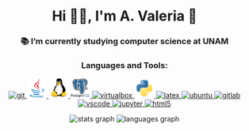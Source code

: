 <h1 align="center">Hi 👋🏻, I'm A. Valeria 🌿</h1>
<h3 align="center"> 📚 I’m currently studying computer science at UNAM </h3>

<h3 align="center">Languages and Tools:</h3>

<p align="center"> <a href="https://git-scm.com/" target="_blank" rel="noreferrer"> <img src="https://www.vectorlogo.zone/logos/git-scm/git-scm-icon.svg" alt="git" width="40" height="40"/> </a> <a href="https://www.java.com" target="_blank" rel="noreferrer"> <img src="https://raw.githubusercontent.com/devicons/devicon/master/icons/java/java-original.svg" alt="java" width="40" height="40"/> </a> <a href="https://www.linux.org/" target="_blank" rel="noreferrer"> <img src="https://raw.githubusercontent.com/devicons/devicon/master/icons/linux/linux-original.svg" alt="linux" width="40" height="40"/> </a> <a href="https://www.postgresql.org" target="_blank" rel="noreferrer"> <img src="https://raw.githubusercontent.com/devicons/devicon/master/icons/postgresql/postgresql-original-wordmark.svg" alt="postgresql" width="40" height="40"/> </a> <a href="https://www.virtualbox.org/" target="_blank" rel="noreferrer"> <img src="https://www.vectorlogo.zone/logos/virtualbox/virtualbox-icon.svg" alt="virtualbox" width="40" height="40"/> </a> <a href="https://www.python.org" target="_blank" rel="noreferrer"> <img src="https://raw.githubusercontent.com/devicons/devicon/master/icons/python/python-original.svg" alt="python" width="40" height="40"/> </a> <a href="https://www.latex-project.org/" target="_blank" rel="noreferrer"> <img src="https://raw.githubusercontent.com/loganmarchione/homelab-svg-assets/08d4030f184b1601a9ee915626484460bd2d4d57/assets/latex.svg" alt="latex" width="40" height="40"/> </a> <a href="https://ubuntu.com/" target="_blank" rel="noreferrer"> <img src="https://upload.wikimedia.org/wikipedia/commons/9/9e/UbuntuCoF.svg" alt="ubuntu" width="40" height="40"/> </a> <a href="https://about.gitlab.com/" target="_blank" rel="noreferrer"> <img src="https://cdn.jsdelivr.net/gh/devicons/devicon/icons/gitlab/gitlab-original.svg" alt="gitlab" width="40" height="40"/> </a> <a href="https://code.visualstudio.com/" target="_blank" rel="noreferrer"> <img src="https://cdn.jsdelivr.net/gh/devicons/devicon/icons/vscode/vscode-original.svg" alt="vscode" width="40" height="40"/> </a> <a href="https://jupyter.org/" target="_blank" rel="noreferrer"> <img src="https://www.vectorlogo.zone/logos/jupyter/jupyter-icon.svg" alt="jupyter" width="40" height="40"/> </a> <a href="https://html.com/html5/" target="_blank" rel="noreferrer"> <img src="https://www.vectorlogo.zone/logos/w3_html5/w3_html5-icon.svg" alt="html5" width="40" height="40"/> </a> </p>

<div align="center">
  <img src="https://github-readme-stats.vercel.app/api?username=avdeloya13&hide_title=false&hide_rank=false&show_icons=true&include_all_commits=true&count_private=true&disable_animations=false&theme=dracula&locale=en&hide_border=false&order=1" height="150" alt="stats graph"  />
  <img src="https://github-readme-stats.vercel.app/api/top-langs?username=avdeloya13&locale=en&hide_title=false&layout=compact&card_width=320&langs_count=9&theme=dracula&hide_border=false&order=2" height="147" alt="languages graph"  />
</div>

###

